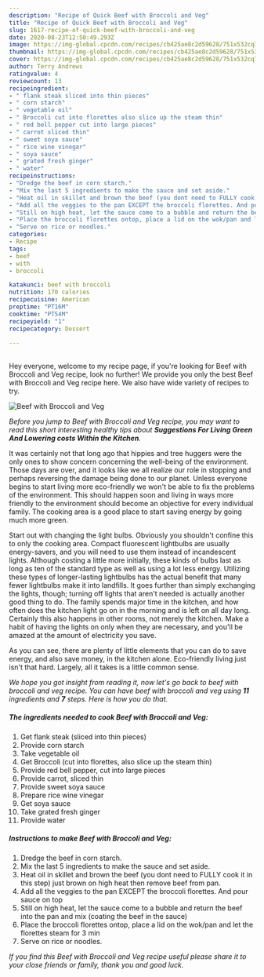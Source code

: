 ```yaml
---
description: "Recipe of Quick Beef with Broccoli and Veg"
title: "Recipe of Quick Beef with Broccoli and Veg"
slug: 1617-recipe-of-quick-beef-with-broccoli-and-veg
date: 2020-08-23T12:50:49.293Z
image: https://img-global.cpcdn.com/recipes/cb425ae8c2d59628/751x532cq70/beef-with-broccoli-and-veg-recipe-main-photo.jpg
thumbnail: https://img-global.cpcdn.com/recipes/cb425ae8c2d59628/751x532cq70/beef-with-broccoli-and-veg-recipe-main-photo.jpg
cover: https://img-global.cpcdn.com/recipes/cb425ae8c2d59628/751x532cq70/beef-with-broccoli-and-veg-recipe-main-photo.jpg
author: Terry Andrews
ratingvalue: 4
reviewcount: 13
recipeingredient:
- " flank steak sliced into thin pieces"
- " corn starch"
- " vegetable oil"
- " Broccoli cut into florettes also slice up the steam thin"
- " red bell pepper cut into large pieces"
- " carrot sliced thin"
- " sweet soya sauce"
- " rice wine vinegar"
- " soya sauce"
- " grated fresh ginger"
- " water"
recipeinstructions:
- "Dredge the beef in corn starch."
- "Mix the last 5 ingredients to make the sauce and set aside."
- "Heat oil in skillet and brown the beef (you dont need to FULLY cook it in this step) just brown on high heat then remove beef from pan."
- "Add all the veggies to the pan EXCEPT the broccoli florettes. And pour sauce on top"
- "Still on high heat, let the sauce come to a bubble and return the beef into the pan and mix (coating the beef in the sauce)"
- "Place the broccoli florettes ontop, place a lid on the wok/pan and let the florettes steam for 3 min"
- "Serve on rice or noodles."
categories:
- Recipe
tags:
- beef
- with
- broccoli

katakunci: beef with broccoli 
nutrition: 170 calories
recipecuisine: American
preptime: "PT16M"
cooktime: "PT54M"
recipeyield: "1"
recipecategory: Dessert

---
```

<br>
Hey everyone, welcome to my recipe page, if you're looking for Beef with Broccoli and Veg recipe, look no further! We provide you only the best Beef with Broccoli and Veg recipe here. We also have wide variety of recipes to try.
<br>


![Beef with Broccoli and Veg](https://img-global.cpcdn.com/recipes/cb425ae8c2d59628/751x532cq70/beef-with-broccoli-and-veg-recipe-main-photo.jpg)

<i>Before you jump to Beef with Broccoli and Veg recipe, you may want to read this short interesting healthy tips about 
<strong>Suggestions For Living Green And Lowering costs Within the Kitchen</strong>.</i>
</br>

It was certainly not that long ago that hippies and tree huggers were the only ones to show concern concerning the well-being of the environment. Those days are over, and it looks like we all realize our role in stopping and perhaps reversing the damage being done to our planet. Unless everyone begins to start living more eco-friendly we won't be able to fix the problems of the environment. This should happen soon and living in ways more friendly to the environment should become an objective for every individual family. The cooking area is a good place to start saving energy by going much more green.

Start out with changing the light bulbs. Obviously you shouldn't confine this to only the cooking area. Compact fluorescent lightbulbs are usually energy-savers, and you will need to use them instead of incandescent lights. Although costing a little more initially, these kinds of bulbs last as long as ten of the standard type as well as using a lot less energy. Utilizing these types of longer-lasting lightbulbs has the actual benefit that many fewer lightbulbs make it into landfills. It goes further than simply exchanging the lights, though; turning off lights that aren't needed is actually another good thing to do. The family spends major time in the kitchen, and how often does the kitchen light go on in the morning and is left on all day long. Certainly this also happens in other rooms, not merely the kitchen. Make a habit of having the lights on only when they are necessary, and you'll be amazed at the amount of electricity you save.

As you can see, there are plenty of little elements that you can do to save energy, and also save money, in the kitchen alone. Eco-friendly living just isn't that hard. Largely, all it takes is a little common sense.


<i>We hope you got insight from reading it, now let's go back to beef with broccoli and veg recipe. You can have beef with broccoli and veg using <strong>11</strong> ingredients and <strong>7</strong> steps. Here is how you do that.
</i>

##### The ingredients needed to cook Beef with Broccoli and Veg:

1. Get  flank steak (sliced into thin pieces)
1. Provide  corn starch
1. Take  vegetable oil
1. Get  Broccoli (cut into florettes, also slice up the steam thin)
1. Provide  red bell pepper, cut into large pieces
1. Provide  carrot, sliced thin
1. Provide  sweet soya sauce
1. Prepare  rice wine vinegar
1. Get  soya sauce
1. Take  grated fresh ginger
1. Provide  water


##### Instructions to make Beef with Broccoli and Veg:

1. Dredge the beef in corn starch.
1. Mix the last 5 ingredients to make the sauce and set aside.
1. Heat oil in skillet and brown the beef (you dont need to FULLY cook it in this step) just brown on high heat then remove beef from pan.
1. Add all the veggies to the pan EXCEPT the broccoli florettes. And pour sauce on top
1. Still on high heat, let the sauce come to a bubble and return the beef into the pan and mix (coating the beef in the sauce)
1. Place the broccoli florettes ontop, place a lid on the wok/pan and let the florettes steam for 3 min
1. Serve on rice or noodles.


<i>If you find this Beef with Broccoli and Veg recipe useful please share it to your close friends or family, thank you and good luck.</i>
